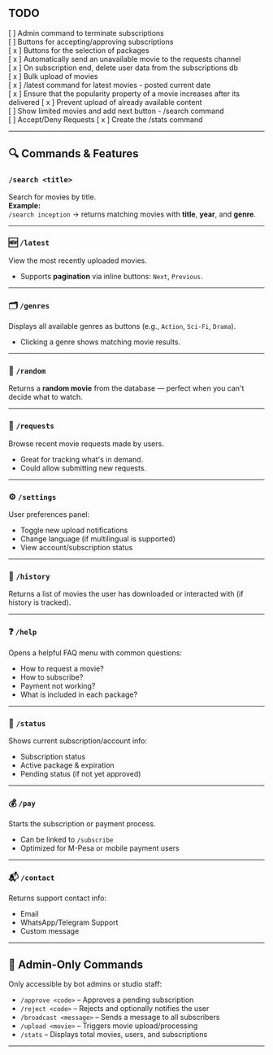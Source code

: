 ## TODO

[ ] Admin command to terminate subscriptions  
[ ] Buttons for accepting/approving subscriptions  
[ x ] Buttons for the selection of packages  
[ x ] Automatically send an unavailable movie to the requests channel  
[ x ] On subscription end, delete user data from the subscriptions db  
[ x ] Bulk upload of movies  
[ x ] /latest command for latest movies - posted current date  
[ x ] Ensure that the popularity property of a movie increases after its delivered
[ x ] Prevent upload of already available content  
[ ] Show limited movies and add next button - /search command  
[ ] Accept/Deny Requests
[ x ] Create the /stats command

[//]: # "# 🎬 MovieBot – Your Smart Movie Assistant"
[//]: # "MovieBot helps users discover, request, and manage movies through a clean chat interface (like Telegram or web). It's built for simplicity, smart search, and scalable user interaction."

---

## 🔍 Commands & Features

### `/search <title>`

Search for movies by title.  
**Example:**  
`/search inception` → returns matching movies with **title**, **year**, and **genre**.

---

### 🆕 `/latest`

View the most recently uploaded movies.

- Supports **pagination** via inline buttons: `Next`, `Previous`.

---

### 🗂 `/genres`

Displays all available genres as buttons (e.g., `Action`, `Sci-Fi`, `Drama`).

- Clicking a genre shows matching movie results.

---

### 🔖 `/random`

Returns a **random movie** from the database — perfect when you can't decide what to watch.

---

### 📁 `/requests`

Browse recent movie requests made by users.

- Great for tracking what's in demand.
- Could allow submitting new requests.

---

### ⚙️ `/settings`

User preferences panel:

- Toggle new upload notifications
- Change language (if multilingual is supported)
- View account/subscription status

---

### 📆 `/history`

Returns a list of movies the user has downloaded or interacted with (if history is tracked).

---

### ❓ `/help`

Opens a helpful FAQ menu with common questions:

- How to request a movie?
- How to subscribe?
- Payment not working?
- What is included in each package?

---

### 🧾 `/status`

Shows current subscription/account info:

- Subscription status
- Active package & expiration
- Pending status (if not yet approved)

---

### 💰 `/pay`

Starts the subscription or payment process.

- Can be linked to `/subscribe`
- Optimized for M-Pesa or mobile payment users

---

### 📬 `/contact`

Returns support contact info:

- Email
- WhatsApp/Telegram Support
- Custom message

---

## 👑 Admin-Only Commands

Only accessible by bot admins or studio staff:

- `/approve <code>` – Approves a pending subscription
- `/reject <code>` – Rejects and optionally notifies the user
- `/broadcast <message>` – Sends a message to all subscribers
- `/upload <movie>` – Triggers movie upload/processing
- `/stats` – Displays total movies, users, and subscriptions

---
